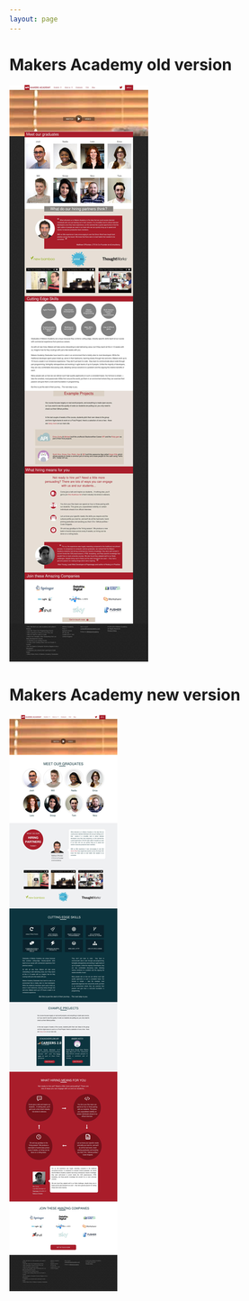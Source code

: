 ```yaml
---
layout: page
---
```


<h1>Makers Academy old version</h1>

<img src="/public/images/old_makers.jpeg" alt="old website">



<h1>Makers Academy new version</h1>

<img src="/public/images/new_makers.jpeg" alt="new website">